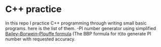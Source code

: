 # C++ practice
In this repo I practice C++ programming through writing small basic programs.
here is the list of them.
-PI number generator
using simplified [Bailey–Borwein–Plouffe formula](https://en.wikipedia.org/wiki/Bailey%E2%80%93Borwein%E2%80%93Plouffe_formula) (The BBP formula for π)to generate PI number with requested accuracy.

